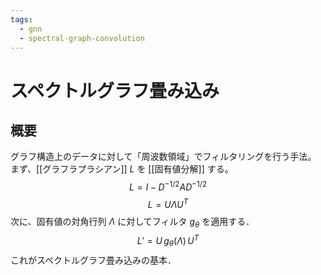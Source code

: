 ```yaml
---
tags:
  - gnn
  - spectral-graph-convolution
---
```


# スペクトルグラフ畳み込み

## 概要
グラフ構造上のデータに対して「周波数領域」でフィルタリングを行う手法。
まず、[[グラフラプラシアン]] $L$ を [[固有値分解]] する。
$$
L = I - D^{-1/2} A D^{-1/2}
$$
$$
L = U \Lambda U^T
$$
次に、固有値の対角行列 $\Lambda$ に対してフィルタ $g_{\theta}$ を適用する．
$$
L' = U\,g_{\theta}(\Lambda)\,U^T
$$
これがスペクトルグラフ畳み込みの基本．